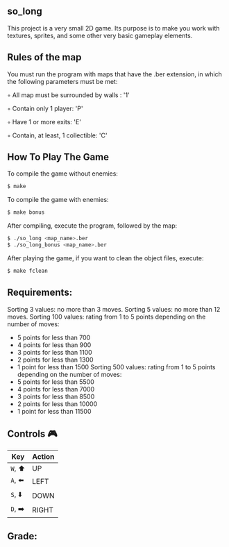 ## so_long

This project is a very small 2D game.
Its purpose is to make you work with textures, sprites,
and some other very basic gameplay elements.

## Rules of the map
You must run the program with maps that have the .ber extension, in which the following parameters must be met:

◦ All map must be surrounded by walls : '1'


◦ Contain only 1 player: 'P'


◦ Have 1 or more exits: 'E'


◦ Contain, at least, 1 collectible: 'C'


## How To Play The Game
To compile the game without enemies:
```bash
$ make
```
To compile the game with enemies:
```bash
$ make bonus
```
After compiling, execute the program, followed by the map:
```bash
$ ./so_long <map_name>.ber
$ ./so_long_bonus <map_name>.ber
```
After playing the game, if you want to clean the object files, execute:
```bash
$ make fclean

```
## Requirements:

Sorting 3 values: no more than 3 moves.
Sorting 5 values: no more than 12 moves.
Sorting 100 values: rating from 1 to 5 points depending on the number of moves:
   - 5 points for less than 700
   - 4 points for less than 900
   - 3 points for less than 1100
   - 2 points for less than 1300
   - 1 point for less than 1500
Sorting 500 values: rating from 1 to 5 points depending on the number of moves:
   - 5 points for less than 5500
   - 4 points for less than 7000
   - 3 points for less than 8500
   - 2 points for less than 10000
   - 1 point for less than 11500

## Controls 🎮

|Key|Action|
|---|---|
|`W`, ⬆️|UP|
|`A`, ⬅️|LEFT|
|`S`, ⬇️|DOWN|
|`D`, ➡️|RIGHT|

## Grade:

